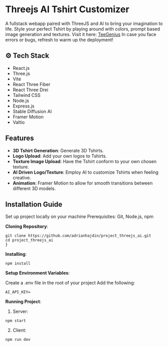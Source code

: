 # Threejs AI Tshirt Customizer

A fullstack webapp paired with ThreeJS and AI to bring your imagination to life. Style your perfect Tshirt by playing around with colors, prompt based image generation
and textures.
Visit it here: [TeeGenius](https://teegenius.vercel.app/)
In case you face errors or bugs, refresh to warm up the deployment!

## ⚙️ Tech Stack

- React.js
- Three.js
- Vite
- React Three Fiber
- React Three Drei
- Tailwind CSS
- Node.js
- Express.js
- Stable Diffusion AI
- Framer Motion
- Valtio

## Features

- **3D Tshirt Generation**: Generate 3D Tshirts.
- **Logo Upload**: Add your own logos to Tshirts.
- **Texture Image Upload**: Have the Tshirt conform to your own chosen texture.
- **AI Driven Logo/Texture**: Employ AI to customize Tshirts when feeling creative.
- **Animation**: Framer Motion to allow for smooth transitions between different 3D models.

## Installation Guide

Set up project locally on your machine
Prerequisites: Git, Node.js, npm

**Cloning Repository**: 

```
git clone https://github.com/adrianhajdin/project_threejs_ai.git
cd project_threejs_ai
}
```

**Installing**:

```
npm install
```

**Setup Environment Variables**:

Create a .env file in the root of your project
Add the following:
```
AI_API_KEY=
```

**Running Project**:

1. Server:
```
npm start
```

2. Client:
```
npm run dev
```
